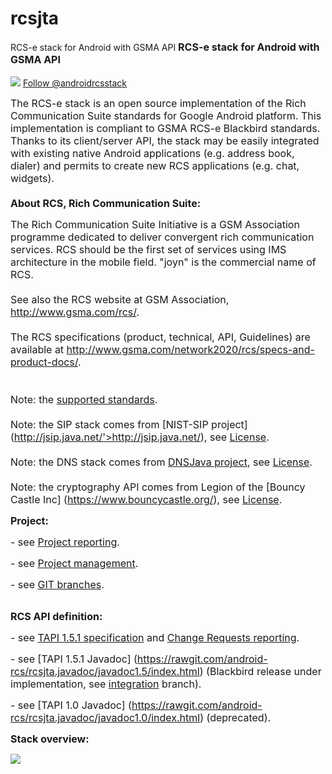 # rcsjta
RCS-e stack for Android with GSMA API
<font size='3'><b>RCS-e stack for Android with GSMA API</b></font><br><br>
<img src='https://github.com/android-rcs/rcsjta/blob/master/docs/website/twitter-bird-16x16.png'> <a href='http://twitter.com/androidrcsstack'>Follow @androidrcsstack</a><br>

<font size='3'>The RCS-e stack is an open source implementation of the Rich Communication Suite standards for Google Android platform. This implementation is compliant to GSMA RCS-e Blackbird standards. Thanks to its client/server API, the stack may be easily integrated with existing native Android applications (e.g. address book, dialer) and permits to create new RCS applications (e.g. chat, widgets).<br>
<br>
<b>About RCS, Rich Communication Suite:</b>

The Rich Communication Suite Initiative is a GSM Association programme dedicated to deliver convergent rich communication services. RCS should be the first set of services using IMS architecture in the mobile field. "joyn" is the commercial name of RCS.<br>
<br>
See also the RCS website at GSM Association, <a href='http://www.gsma.com/rcs/'>http://www.gsma.com/rcs/</a>.<br>
<br>
The RCS specifications (product, technical, API, Guidelines) are available at <a href='http://www.gsma.com/network2020/rcs/specs-and-product-docs/'>http://www.gsma.com/network2020/rcs/specs-and-product-docs/</a>.<br>
<br>
<br>
Note: the <a href='https://rcsjta.googlecode.com/git/docs/SUPPORTED-STANDARDS.txt'>supported standards</a>.<br>
<br>
Note: the SIP stack comes from [NIST-SIP project] (http://jsip.java.net/'>http://jsip.java.net/), see [License](https://rawgit.com/android-rcs/rcsjta/master/core/LICENSE-NIST.txt)</a>.<br>
<br>
Note: the DNS stack comes from [DNSJava project](http://www.dnsjava.org/), see [License](https://rawgit.com/android-rcs/rcsjta/master/core/LICENSE-DNS.txt)</a>.<br>
<br>
Note: the cryptography API comes from Legion of the [Bouncy Castle Inc] (https://www.bouncycastle.org/), see [License](https://rawgit.com/android-rcs/rcsjta/master/core/LICENSE-BOUNCYCASTLE.txt)</a>.<br>
</font>


<font size='3'><b>Project:</b></font><br>

<font size='3'>- see [Project reporting](https://rawgit.com/android-rcs/rcsjta/master/docs/RCSJTA_API_reporting.ppt).</a></font><br>

<font size='3'>- see [Project management](https://rawgit.com/android-rcs/rcsjta/master/docs/RCSJTA_open_source.ppt).</a></font><br>

<font size='3'>- see [GIT branches](https://github.com/android-rcs/rcsjta/blob/wiki/Branches.md).</a></font><br>
<br>

<font size='3'><b>RCS API definition:</b></font><br>

<font size='3'>- see [TAPI 1.5.1 specification](https://rawgit.com/android-rcs/rcsjta/master/docs/CR/CR_blackbird_5.2/RCSJTA_TT_BB_baseline_1.5.1.doc)</a> and [Change Requests reporting](https://rawgit.com/android-rcs/rcsjta/master/docs/CR/CR_blackbird_5.2/CR_reporting.htm).</a></font><br>

<font size='3'>- see [TAPI 1.5.1 Javadoc] (https://rawgit.com/android-rcs/rcsjta.javadoc/javadoc1.5/index.html)</a> (Blackbird release under implementation, see [integration](https://github.com/android-rcs/rcsjta/tree/integration)</a> branch).</font><br>

<font size='3'>- see [TAPI 1.0 Javadoc] (https://rawgit.com/android-rcs/rcsjta.javadoc/javadoc1.0/index.html)</a> (deprecated).</font><br>

<font size='3'><b>Stack overview:</b></font><br>

<img src='https://github.com/android-rcs/rcsjta/blob/master/docs/website/overview.png'><br>
